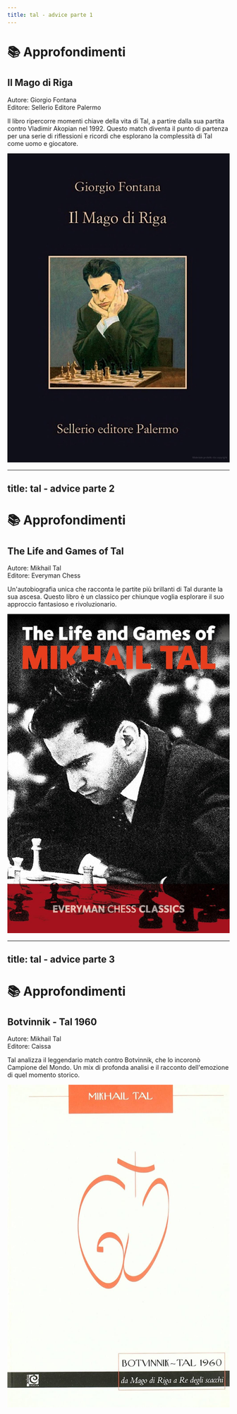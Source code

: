 ```yaml
---
title: tal - advice parte 1
---
```


# 📚 Approfondimenti

<div class="grid grid-cols-2 gap-8">
  <div class="mt-4">
    <h2 class="text-xl font-semibold text-gray-500">Il Mago di Riga</h2>
    <p class="mt-2 text-sm text-gray-400">
      <span class="font-semibold">Autore:</span> Giorgio Fontana<br>
      <span class="font-semibold">Editore:</span> Sellerio Editore Palermo
    </p>
    <p class="mt-4 text-base text-gray-600">
      Il libro ripercorre momenti chiave della vita di Tal, a partire dalla sua partita contro Vladimir Akopian nel 1992. Questo match diventa il punto di partenza per una serie di riflessioni e ricordi che esplorano la complessità di Tal come uomo e giocatore.
    </p>
  </div>
  <div class="flex justify-center mt-4">
    <img src="../images/mago-di-riga.jpg" alt="Il Mago di Riga" 
      class="max-w-[250px] h-auto rounded-lg shadow-md border border-gray-300" />
  </div>
</div>

<Footer />

---
title: tal - advice parte 2
---

# 📚 Approfondimenti

<div class="grid grid-cols-2 gap-8">
  <div class="mt-4">
    <h2 class="text-xl font-semibold text-gray-500">The Life and Games of Tal</h2>
    <p class="mt-2 text-sm text-gray-400">
      <span class="font-semibold">Autore:</span> Mikhail Tal<br>
      <span class="font-semibold">Editore:</span> Everyman Chess
    </p>
    <p class="mt-4 text-base text-gray-600">
      Un'autobiografia unica che racconta le partite più brillanti di Tal durante la sua ascesa. Questo libro è un classico per chiunque voglia esplorare il suo approccio fantasioso e rivoluzionario.
    </p>
  </div>
  <div class="flex justify-center mt-4">
    <img src="../images/life-and-games-tal.jpg" alt="The Life and Games of Mikhail Tal" 
      class="max-w-[250px] h-auto rounded-lg shadow-md border border-gray-300" />
  </div>
</div>

<Footer />

---
title: tal - advice parte 3
---

# 📚 Approfondimenti

<div class="grid grid-cols-2 gap-8">
  <div class="mt-4">
    <h2 class="text-xl font-semibold text-gray-500"> Botvinnik - Tal 1960</h2>
    <p class="mt-2 text-sm text-gray-400">
      <span class="font-semibold">Autore:</span> Mikhail Tal<br>
      <span class="font-semibold">Editore:</span> Caissa
    </p>
    <p class="mt-4 text-base text-gray-600">
      Tal analizza il leggendario match contro Botvinnik, che lo incoronò Campione del Mondo. Un mix di profonda analisi e il racconto dell'emozione di quel momento storico.
    </p>
  </div>
  <div class="flex justify-center  mt-4">
    <img src="../images/botvinnik-tal-1960.jpg" alt="Tal Botvinnik Match 1960" 
         class="max-w-[250px] h-auto rounded-lg shadow-md border border-gray-300" />
  </div>
</div>

<Footer />
